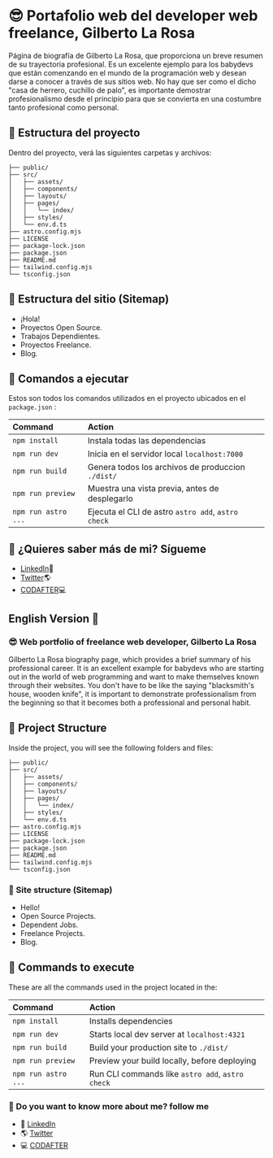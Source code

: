 # 😎 Portafolio web del developer web freelance, Gilberto La Rosa

Página de biografía de Gilberto La Rosa, que proporciona un breve resumen de su trayectoria profesional. Es un excelente ejemplo para los babydevs que están comenzando en el mundo de la programación web y desean darse a conocer a través de sus sitios web. No hay que ser como el dicho "casa de herrero, cuchillo de palo", es importante demostrar profesionalismo desde el principio para que se convierta en una costumbre tanto profesional como personal.

## 🚀 Estructura del proyecto

Dentro del proyecto, verá las siguientes carpetas y archivos:

```text
├── public/
├── src/
│   ├── assets/
│   ├── components/
│   ├── layouts/
│   ├── pages/
│   │   └── index/
│   ├── styles/
│   └── env.d.ts
├── astro.config.mjs
├── LICENSE
├── package-lock.json
├── package.json
├── README.md
├── tailwind.config.mjs
└── tsconfig.json
```

## 📰 Estructura del sitio (Sitemap)

- ¡Hola!
- Proyectos Open Source.
- Trabajos Dependientes.
- Proyectos Freelance.
- Blog.

## 🔌 Comandos a ejecutar

Estos son todos los comandos utilizados en el proyecto ubicados en el `package.json` :

| Command             | Action                                             |
| :------------------ | :------------------------------------------------- |
| `npm install`       | Instala todas las dependencias                     |
| `npm run dev`       | Inicia en el servidor local `localhost:7000`       |
| `npm run build`     | Genera todos los archivos de produccion `./dist/`  |
| `npm run preview`   | Muestra una vista previa, antes de desplegarlo     |
| `npm run astro ...` | Ejecuta el CLI de astro `astro add`, `astro check` |

## 📣 ¿Quieres saber más de mi? Sígueme

- [LinkedIn](https://www.linkedin.com/in/gilberto-la-rosa/)🚀
- [Twitter](https://twitter.com/gilbertoxdev)🌎
- [CODAFTER](https://codafter.cl/)💻

## English Version 🗽

### 😎 Web portfolio of freelance web developer, Gilberto La Rosa

Gilberto La Rosa biography page, which provides a brief summary of his professional career. It is an excellent example for babydevs who are starting out in the world of web programming and want to make themselves known through their websites. You don't have to be like the saying "blacksmith's house, wooden knife", it is important to demonstrate professionalism from the beginning so that it becomes both a professional and personal habit.

## 🚀 Project Structure

Inside the project, you will see the following folders and files:

```text
├── public/
├── src/
│   ├── assets/
│   ├── components/
│   ├── layouts/
│   ├── pages/
│   │   └── index/
│   ├── styles/
│   └── env.d.ts
├── astro.config.mjs
├── LICENSE
├── package-lock.json
├── package.json
├── README.md
├── tailwind.config.mjs
└── tsconfig.json
```

### 📰 Site structure (Sitemap)

- Hello!
- Open Source Projects.
- Dependent Jobs.
- Freelance Projects.
- Blog.

## 🔌 Commands to execute

These are all the commands used in the project located in the:

| Command             | Action                                           |
| :------------------ | :----------------------------------------------- |
| `npm install`       | Installs dependencies                            |
| `npm run dev`       | Starts local dev server at `localhost:4321`      |
| `npm run build`     | Build your production site to `./dist/`          |
| `npm run preview`   | Preview your build locally, before deploying     |
| `npm run astro ...` | Run CLI commands like `astro add`, `astro check` |

### 📣 Do you want to know more about me? follow me

- 🚀 [LinkedIn](https://www.linkedin.com/in/gilberto-la-rosa/)
- 🌎 [Twitter](https://twitter.com/gilbertoxdev)
- 💻 [CODAFTER](https://codafter.cl/)
